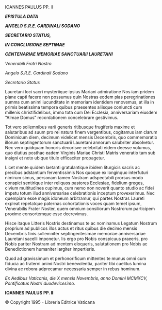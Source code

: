 IOANNES PAULUS PP. II

***EPISTULA DATA***

***ANGELO S.R.E. CARDINALI SODANO***

***SECRETARIO STATUS,***

***IN CONCLUSIONE SEPTIMAE***

***CENTENARIAE MEMORIAE SANCTUARII LAURETANI***

*Venerabili Fratri Nostro*

*Angelo S.R.E. Cardinali Sodano*

*Secretario Status*

Lauretani loci sacri mysteriique ipsius Mariani admiratione Nos iam pridem plane capti facere non possumus quin Nostras eodem pias peregrinationes summa cum animi iucunditate in memoriam identidem renovemus, at illa in primis beatissima tempora quibus praesentes aliisque coniuncti cum millenis christifidelibus, immo tota cum Dei Ecclesia, anniversariam eiusdem “Almae Domus” recordationem concelebrare gestivimus.

Tot vero sollemnibus varii generis ritibusque frugiferis maxime et salutaribus ad suum pro rei natura finem vergentibus, cogitamus iam clarum Dominicum diem, decimum videlicet mensis Decembris, quo commemoratio illorum septingentorum sanctuarii Lauretani annorum salubriter absolvetur. Nec vero quidquam honoris decorisve celebritati eidem deesse volumus, quo diutius posthac eadem Virginis Mariae Christi Matris veneratio tam sub insigni et noto ubique titulo efficaciter propagetur.

Licet mente quidem laetanti gratulantique ibidem liturgicis sacris ac precibus adstantium ferventissimis Nos quoque ex longinquo interfuturi nimirum simus, personam tamen Nostram adspectabili prorsus modo conspici sentirique inter reliquos pastores Ecclesiae, fidelium greges, civium multitudines cupimus, cum nemo non noverit quanto studio ac fidei impetu totum illud anniversariae celebrationis inceptum provexerimus. Nec quempiam esse magis idoneum arbitramur, qui partes Nostras Laureti expleat repetatque paternas cohortationis voces quam temet ipsum, Venerabilis Frater Noster, quem omnium consiliorum Nostrorum participem proxime consortemque esse decrevimus.

Hisce itaque Litteris Nostris destinamus te ac nominamus Legatum Nostrum proprium ad publicos illos actus et ritus quibus die decimo mensis Decembris finis sollemniter septingentesimae memoriae anniversariae Lauretani sacelli imponetur. Iis ergo pro Nobis conspicuus praeeris, pro Nobis pariter Nostram ad mentem eloqueris, salutationem pro Nobis ac Benedictionem humaniter largiter impertieris.

Quod ad gravissimum et perhonorificum mittentes te munus omni cum fiducia ac fraterni animi Nostri benevolentia, pariter tibi caelitus lumina divina ac robora adprecamur necessaria semper in rebus hominum.

*Ex Aedibus Vaticanis, die X mensis Novembris, anno Domini MCMXCV, Pontificatus Nostri duodevicesimo.*

**IOANNES PAULUS PP. II**

© Copyright 1995 - Libreria Editrice Vaticana